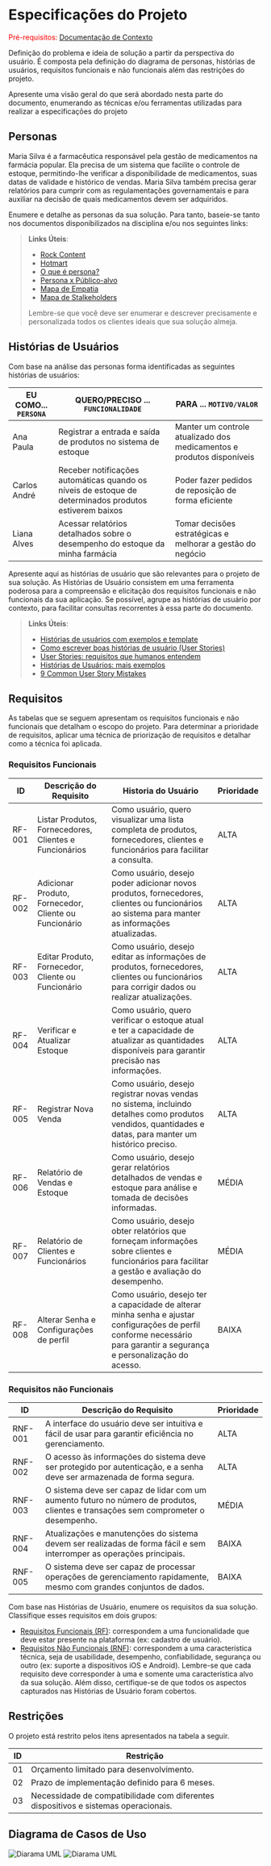 # Especificações do Projeto

<span style="color:red">Pré-requisitos: <a href="1-Documentação de Contexto.md"> Documentação de Contexto</a></span>

Definição do problema e ideia de solução a partir da perspectiva do usuário. É composta pela definição do diagrama de personas, histórias de usuários, requisitos funcionais e não funcionais além das restrições do projeto.

Apresente uma visão geral do que será abordado nesta parte do documento, enumerando as técnicas e/ou ferramentas utilizadas para realizar a especificações do projeto

## Personas

Maria Silva é a farmacêutica responsável pela gestão de medicamentos na farmácia popular. Ela precisa de um sistema que facilite o controle de estoque, permitindo-lhe verificar a disponibilidade de medicamentos, suas datas de validade e histórico de vendas. Maria Silva também precisa gerar relatórios para cumprir com as regulamentações governamentais e para auxiliar na decisão de quais medicamentos devem ser adquiridos.

Enumere e detalhe as personas da sua solução. Para tanto, baseie-se tanto nos documentos disponibilizados na disciplina e/ou nos seguintes links:

> **Links Úteis**:
>
> - [Rock Content](https://rockcontent.com/blog/personas/)
> - [Hotmart](https://blog.hotmart.com/pt-br/como-criar-persona-negocio/)
> - [O que é persona?](https://resultadosdigitais.com.br/blog/persona-o-que-e/)
> - [Persona x Público-alvo](https://flammo.com.br/blog/persona-e-publico-alvo-qual-a-diferenca/)
> - [Mapa de Empatia](https://resultadosdigitais.com.br/blog/mapa-da-empatia/)
> - [Mapa de Stalkeholders](https://www.racecomunicacao.com.br/blog/como-fazer-o-mapeamento-de-stakeholders/)
>
> Lembre-se que você deve ser enumerar e descrever precisamente e personalizada todos os clientes ideais que sua solução almeja.

## Histórias de Usuários

Com base na análise das personas forma identificadas as seguintes histórias de usuários:

| EU COMO... `PERSONA` | QUERO/PRECISO ... `FUNCIONALIDADE` | PARA ... `MOTIVO/VALOR`                |
| -------------------- | ---------------------------------- | -------------------------------------- |
| Ana Paula            | Registrar a entrada e saída de produtos no sistema de estoque           | Manter um controle atualizado dos medicamentos e produtos disponíveis               |
| Carlos André         | Receber notificações automáticas quando os níveis de estoque de determinados produtos estiverem baixos                 | Poder fazer pedidos de reposição de forma eficiente |
| Liana Alves          | Acessar relatórios detalhados sobre o desempenho do estoque da minha farmácia                 | Tomar decisões estratégicas e melhorar a gestão do negócio |

Apresente aqui as histórias de usuário que são relevantes para o projeto de sua solução. As Histórias de Usuário consistem em uma ferramenta poderosa para a compreensão e elicitação dos requisitos funcionais e não funcionais da sua aplicação. Se possível, agrupe as histórias de usuário por contexto, para facilitar consultas recorrentes à essa parte do documento.

> **Links Úteis**:
>
> - [Histórias de usuários com exemplos e template](https://www.atlassian.com/br/agile/project-management/user-stories)
> - [Como escrever boas histórias de usuário (User Stories)](https://medium.com/vertice/como-escrever-boas-users-stories-hist%C3%B3rias-de-usu%C3%A1rios-b29c75043fac)
> - [User Stories: requisitos que humanos entendem](https://www.luiztools.com.br/post/user-stories-descricao-de-requisitos-que-humanos-entendem/)
> - [Histórias de Usuários: mais exemplos](https://www.reqview.com/doc/user-stories-example.html)
> - [9 Common User Story Mistakes](https://airfocus.com/blog/user-story-mistakes/)

## Requisitos

As tabelas que se seguem apresentam os requisitos funcionais e não funcionais que detalham o escopo do projeto. Para determinar a prioridade de requisitos, aplicar uma técnica de priorização de requisitos e detalhar como a técnica foi aplicada.

### Requisitos Funcionais

| ID     | Descrição do Requisito                                 | Historia do Usuário                                                                                                                                                      | Prioridade |
| ------ | ------------------------------------------------------ | ------------------------------------------------------------------------------------------------------------------------------------------------------------------------ | ---------- |
| RF-001 | Listar Produtos, Fornecedores, Clientes e Funcionários | Como usuário, quero visualizar uma lista completa de produtos, fornecedores, clientes e funcionários para facilitar a consulta.                                          | ALTA       |
| RF-002 | Adicionar Produto, Fornecedor, Cliente ou Funcionário  | Como usuário, desejo poder adicionar novos produtos, fornecedores, clientes ou funcionários ao sistema para manter as informações atualizadas.                           | ALTA       |
| RF-003 | Editar Produto, Fornecedor, Cliente ou Funcionário     | Como usuário, desejo editar as informações de produtos, fornecedores, clientes ou funcionários para corrigir dados ou realizar atualizações.                             | ALTA       |
| RF-004 | Verificar e Atualizar Estoque                          | Como usuário, quero verificar o estoque atual e ter a capacidade de atualizar as quantidades disponíveis para garantir precisão nas informações.                         | ALTA       |
| RF-005 | Registrar Nova Venda                                   | Como usuário, desejo registrar novas vendas no sistema, incluindo detalhes como produtos vendidos, quantidades e datas, para manter um histórico preciso.                | ALTA       |
| RF-006 | Relatório de Vendas e Estoque                          | Como usuário, desejo gerar relatórios detalhados de vendas e estoque para análise e tomada de decisões informadas.                                                       | MÉDIA      |
| RF-007 | Relatório de Clientes e Funcionários                   | Como usuário, desejo obter relatórios que forneçam informações sobre clientes e funcionários para facilitar a gestão e avaliação do desempenho.                          | MÉDIA      |
| RF-008 | Alterar Senha e Configurações de perfil                | Como usuário, desejo ter a capacidade de alterar minha senha e ajustar configurações de perfil conforme necessário para garantir a segurança e personalização do acesso. | BAIXA      |

### Requisitos não Funcionais

| ID      | Descrição do Requisito                                                                                                             | Prioridade |
| ------- | ---------------------------------------------------------------------------------------------------------------------------------- | ---------- |
| RNF-001 | A interface do usuário deve ser intuitiva e fácil de usar para garantir eficiência no gerenciamento.                               | ALTA       |
| RNF-002 | O acesso às informações do sistema deve ser protegido por autenticação, e a senha deve ser armazenada de forma segura.             | ALTA       |
| RNF-003 | O sistema deve ser capaz de lidar com um aumento futuro no número de produtos, clientes e transações sem comprometer o desempenho. | MÉDIA      |
| RNF-004 | Atualizações e manutenções do sistema devem ser realizadas de forma fácil e sem interromper as operações principais.               | BAIXA      |
| RNF-005 | O sistema deve ser capaz de processar operações de gerenciamento rapidamente, mesmo com grandes conjuntos de dados.                | BAIXA      |

Com base nas Histórias de Usuário, enumere os requisitos da sua solução. Classifique esses requisitos em dois grupos:

- [Requisitos Funcionais
  (RF)](https://pt.wikipedia.org/wiki/Requisito_funcional):
  correspondem a uma funcionalidade que deve estar presente na
  plataforma (ex: cadastro de usuário).
- [Requisitos Não Funcionais
  (RNF)](https://pt.wikipedia.org/wiki/Requisito_n%C3%A3o_funcional):
  correspondem a uma característica técnica, seja de usabilidade,
  desempenho, confiabilidade, segurança ou outro (ex: suporte a
  dispositivos iOS e Android).
  Lembre-se que cada requisito deve corresponder à uma e somente uma
  característica alvo da sua solução. Além disso, certifique-se de que
  todos os aspectos capturados nas Histórias de Usuário foram cobertos.

## Restrições

O projeto está restrito pelos itens apresentados na tabela a seguir.

| ID  | Restrição                                                                          |
| --- | ---------------------------------------------------------------------------------- |
| 01  | Orçamento limitado para desenvolvimento.                                           |
| 02  | Prazo de implementação definido para 6 meses.                                      |
| 03  | Necessidade de compatibilidade com diferentes dispositivos e sistemas operacionais.|


## Diagrama de Casos de Uso

![Diarama UML](./img/Diagramas/uml_part_1.png)
![Diarama UML](./img/Diagramas/uml_part_2.png)

